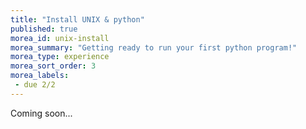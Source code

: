 ```yaml
---
title: "Install UNIX & python"
published: true
morea_id: unix-install
morea_summary: "Getting ready to run your first python program!"
morea_type: experience
morea_sort_order: 3
morea_labels:
 - due 2/2
---
```


Coming soon...